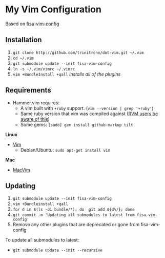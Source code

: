 # My Vim Configuration

Based on [fisa-vim-config](https://github.com/fisadev/fisa-vim-config)

## Installation

1. `git clone http://github.com/trinitronx/dot-vim.git ~/.vim`
2. `cd ~/.vim`
3. `git submodule update --init fisa-vim-config`
4. `ln -s ~/.vim/vimrc ~/.vimrc`
5. `vim +BundleInstall +qall` _installs all of the plugins_

## Requirements

 * Hammer.vim requires:
   * A vim built with `+ruby` support. (`vim --version | grep '+ruby'`)
   * Same ruby version that vim was compiled against ([RVM users be aware of this](https://github.com/matthias-guenther/hammer.vim#rvm-users))
   * Some gems: `[sudo] gem install github-markup tilt`

**Linux**

 * [Vim](http://www.vim.org/)
   * Debian/Ubuntu: `sudo apt-get install vim`

**Mac**

 * [MacVim](https://github.com/b4winckler/macvim) 

## Updating

1. `git submodule update --init fisa-vim-config`
2. `vim +Bundleinstall +qall`
3. `for d in $(ls -d1 bundle/*); do  git add ${d%/}; done`
4. `git commit -m 'Updating all submodules to latest from fisa-vim-config'`
5. Remove any other plugins that are deprecated or gone from fisa-vim-config

To update all submodules to latest:

 * `git submodule update --init --recursive`
